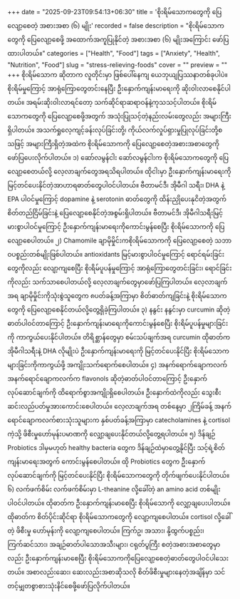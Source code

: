 +++
date = "2025-09-23T09:54:13+06:30"
title = 'စိုးရိမ်သောကတွေကို ပြေလျော့စေတဲ့ အစားအစာ (၆) မျိုး'
recorded = false
description = "စိုးရိမ်သောကတွေကို ပြေလျော့စေဖို့ အထောက်အကူပြုနိုင်တဲ့ အစားအစာ (၆) မျိုးအကြောင်း ဖော်ပြထားပါတယ်။"
categories = ["Health", "Food"]
tags = ["Anxiety", "Health", "Nutrition", "Food"]
slug = "stress-relieving-foods"
cover = ""
preview = ""
+++
စိုးရိမ်သောက ဆိုတာက လူတိုင်းမှာ ဖြစ်ပေါ်နေကျ ယေဘုယျပြဿနာတစ်ခုပါပဲ။ စိုးရိမ်မှုကြောင့် အာရုံကြောတွေတင်းနေပြီး ဦးနှောက်ကျန်းမာရေးကို ဆိုးဝါးလာစေနိုင်ပါတယ်။ အရမ်းဆိုးဝါးလာရင်တော့ သက်ဆိုင်ရာဆရာဝန်နဲ့ကုသသင့်ပါတယ်။ စိုးရိမ်သောကတွေကို ပြေလျော့စေဖို့အတွက် အသုံးပြုသင့်တဲ့နည်းလမ်းတွေလည်း အများကြီးရှိပါတယ်။ အသက်ရှုလေ့ကျင့်ခန်းလုပ်ခြင်းတို့၊ ကိုယ်လက်လှုပ်ရှားမှုပြုလုပ်ခြင်းတို့စသဖြင့် အများကြီးရှိတဲ့အထဲက စိုးရိမ်သောကကို ပြေလျော့စေတဲ့အစားအစာတွေကို ဖော်ပြပေးလိုက်ပါတယ်။
၁) ဆော်လမွန်ငါး
ဆော်လမွန်ငါးက စိုးရိမ်သောကတွေကို ပြေလျော့စေတယ်လို့ လေ့လာချက်တွေအရသိရပါတယ်။ ထိုငါးမှာ ဦးနှောက်ကျန်းမာရေးကို မြင့်တင်ပေးနိုင်တဲ့အာဟာရဓာတ်တွေပါဝင်ပါတယ်။ ဗီတာမင်ဒီ၊ အိုမီဂါ သရီး၊ DHA နဲ့ EPA ပါဝင်မှုကြောင့် dopamine နဲ့ serotonin ဓာတ်တွေကို ထိန်းညှိုပေးနုငိတဲ့အတွက် စိတ်တည်ငြိမ်ခြင်းနဲ့ ပြေလျော့စေနိုင်တဲ့အစွမ်းရှိပါတယ်။ ဗီတာမင်ဒီ၊ အိုမီဂါသရီးမြင့်မားစွာပါဝင်မှုကြောင့် ဦးနှောက်ကျန်းမာရေးကိုကောင်းမွန်စေပြီး စိုးရိမ်သောကကို ပြေလျော့စေပါတယ်။
၂) Chamomile
ချာမိုမှိုင်းကစိုးရိမ်သောကကို ပြေလျော့စေတဲ့ သဘာဝပစ္စည်းတစ်မျိုးဖြစ်ပါတယ်။ antioxidants မြင့်မားစွာပါဝင်မှုကြောင့် ရောင်ရမ်းခြင်းတွေကိုလည်း လျော့ကျစေပြီး စိုးရိမ်ပူပန်မှုကြောင့် အာရုံကြောတွေတင်းခြင်း၊ ရောင်ခြင်းကိုလည်း သက်သာစေပါတယ်လို့ လေ့လာချက်တွေမှာဖော်ပြကြပါတယ်။ လေ့လာချက်အရ ချာမိုမှိုင်းကိုသုံးစွဲသူတွေက ၈ပတ်ခန့်အကြာမှာ စိတ်ဓာတ်ကျခြင်းနဲ့ စိုးရိမ်သောကတွေကို ပြေလျော့စေနိုင်တယ်လို့တွေ့ရှိခဲ့ကြပါတယ်။
၃) နနွင်း
နနွင်းမှာ curcumin ဆိုတဲ့ဓာတ်ပါဝင်တာကြောင့် ဦးနှောက်ကျန်းမာရေးကိုကောင်းမွန်စေပြီး စိုးရိမ်ပူပန်မှုများခြင်းကို ကာကွယ်ပေးနိုင်ပါတယ်။ တိရိစ္ဆာန်တွေမှာ စမ်းသပ်ချက်အရ curcumin ထိုဓာတ်က အိုမီဂါသရီးနဲ့ DHA လိုမျိုးပဲ ဦးနှောက်ကျန်းမာရေးကို မြင့်တင်ပေးနိုင်ပြီး စိုးရိမ်သောကများခြင်းကိုကာကွယ်ဖို့ အကျိုးသက်ရောက်စေပါတယ်။
၄) အနက်ရောက်ချောကလက်
အနက်ရောင်ချောကလက်က flavonols ဆိုတဲ့ဓာတ်ပါဝင်တာကြောင့် ဦးနှောက်လုပ်ဆောင်ချက်ကို ထိရောက်စွာအကျိုးရှိစေပါတယ်။ ဦးနှောက်ထဲကိုလည်း သွေးစီးဆင်းလည်ပတ်မှုအားကောင်းစေပါတယ်။ လေ့လာချက်အရ တစ်နေ့မှာ ၂ကြိမ်ခန့် အနက်ရောင်ချောကလက်စားသုံးသူများက နှစ်ပတ်ခန့်အကြာမှာ catecholamines နဲ့ cortisol ကဲ့သို့ ဖိစီးမှုဟော်မုန်းပမာဏကို လျှော့ချပေးနိုင်တယ်လို့တွေ့ရပါတယ်။
၅) ဒိန်ချဉ်
Probiotics ဒါမှမဟုတ် healthy bacteria တွေက ဒိန်ချဉ်ထဲမှာတွေ့နိုင်ပြီး သင့်ရဲ့စိတ်ကျန်းမာရေးအတွက် ကောင်းမွန်စေပါတယ်။ ထို Probiotics တွေက ဦးနှောက်လုပ်ဆောင်ချက်ကို မြင့်တင်ပေးနိုင်ပြီး စိုးရိမ်သောကတွေကို တိုက်ဖျက်ပေးနိုင်ပါတယ်။
၆) လက်ဖက်စိမ်း
လက်ဖက်စိမ်းမှာ L-theanine လို့ခေါ်တဲ့ an amino acid တစ်မျိုးပါဝင်ပါတယ်။ ထိုဓာတ်က ဦးနှောက်ကျန်းမာစေပြီး စိုးရိမ်သောကို လျှော့ချပေးပါတယ်။ ထိုဓာတ်က စိတ်ပိုင်းဆိုင်ရာ စိုးရိမ်သောကတွေကို လျော့ကျစေပါတယ်။ cortisol လို့ခေါ်တဲ့ ဖိစီးမှု ဟော်မုန်းကို လျော့ကျစေပါတယ်။
ကြက်ဥ၊ အသား၊ နို့ထွက်ပစ္စည်း၊ ကြက်ဆင်သား၊ အချဉ်ဓာတ်ပါသောအသီးများ၊ ငရုတ်ပွကြီး စတဲ့အစားအစာတွေမှာလည်း ဦးနှောက်ကျန်းမာစေပြီး စိုးရိမ်သောကကိုပြေလျော့စေတဲ့ဓာတ်တွေပါဝင်ပါသေးတယ်။ အစာလည်းဆေး၊ ဆေးလည်းအစာဆိုသလို စိတ်ဖိစီးမှုများနေတဲ့အချိန်မှာ သင်တင့်မျှတစွာစားသုံးနိင်စေဖို့ဖော်ပြလိုက်ပါတယ်။ 